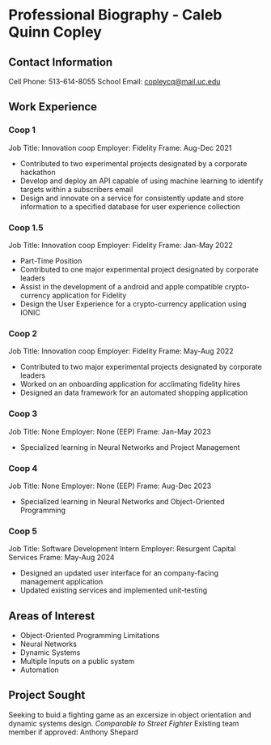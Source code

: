 # Professional Biography - Caleb Quinn Copley
## Contact Information
Cell Phone: 513-614-8055
School Email: copleycq@mail.uc.edu

## Work Experience
### Coop 1
Job Title: Innovation coop
Employer: Fidelity
Frame: Aug-Dec 2021
- Contributed to two experimental projects designated by a corporate hackathon
- Develop and deploy an API capable of using machine learning to identify targets within a subscribers email
- Design and innovate on a service for consistently update and store information to a specified database for user experience collection

### Coop 1.5
Job Title: Innovation coop
Employer: Fidelity
Frame: Jan-May 2022
- Part-Time Position
- Contributed to one major experimental project designated by corporate leaders
- Assist in the development of a android and apple compatible crypto-currency application for Fidelity
- Design the User Experience for a crypto-currency application using IONIC

### Coop 2
Job Title: Innovation coop
Employer: Fidelity
Frame: May-Aug 2022
- Contributed to two major experimental projects designated by corporate leaders
- Worked on an onboarding application for acclimating fidelity hires
- Designed an data framework for an automated shopping application

### Coop 3
Job Title: None
Employer: None (EEP)
Frame: Jan-May 2023
- Specialized learning in Neural Networks and Project Management

### Coop 4
Job Title: None
Employer: None (EEP)
Frame: Aug-Dec 2023
- Specialized learning in Neural Networks and Object-Oriented Programming

### Coop 5
Job Title: Software Development Intern
Employer: Resurgent Capital Services
Frame: May-Aug 2024
- Designed an updated user interface for an company-facing management application
- Updated existing services and implemented unit-testing

## Areas of Interest
- Object-Oriented Programming Limitations
- Neural Networks
- Dynamic Systems
- Multiple Inputs on a public system
- Automation

## Project Sought
Seeking to buid a fighting game as an excersize in object orientation and dynamic systems design.
*Comparable to Street Fighter*
Existing team member if approved: Anthony Shepard

